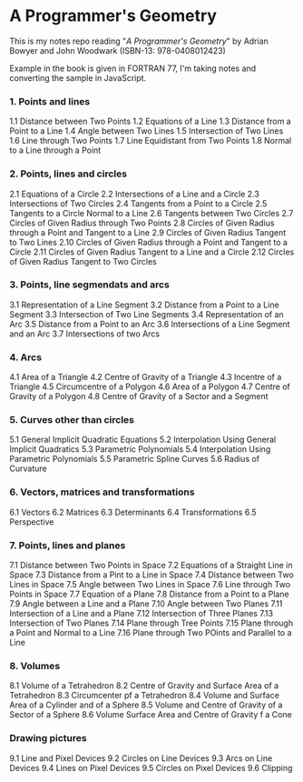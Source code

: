 # A Programmer's Geometry

This is my notes repo reading "_A Programmer's Geometry_" by Adrian Bowyer and John Woodwark (ISBN-13: 978-0408012423)

Example in the book is given in FORTRAN 77, I'm taking notes and converting the sample in JavaScript.

### 1. Points and lines
1.1 Distance between Two Points
1.2 Equations of a Line
1.3 Distance from a Point to a Line
1.4 Angle between Two Lines
1.5 Intersection of Two Lines
1.6 Line through Two Points
1.7 Line Equidistant from Two Points
1.8 Normal to a Line through a Point

### 2. Points, lines and circles
2.1 Equations of a Circle
2.2 Intersections of a Line and a Circle
2.3 Intersections of Two Circles
2.4 Tangents from a Point to a Circle
2.5 Tangents to a Circle Normal to a Line
2.6 Tangents between Two Circles
2.7 Circles of Given Radius through Two Points
2.8 Circles of Given Radius through a Point and Tangent to a Line
2.9 Circles of Given Radius Tangent to Two Lines
2.10 Circles of Given Radius through a Point and Tangent to a Circle
2.11 Circles of Given Radius Tangent to a Line and a Circle
2.12 Circles of Given Radius Tangent to Two Circles

### 3. Points, line segmendats and arcs
3.1 Representation of a Line Segment
3.2 Distance from a Point to a Line Segment
3.3 Intersection of Two Line Segments
3.4 Representation of an Arc
3.5 Distance from a Point to an Arc
3.6 Intersections of a Line Segment and an Arc
3.7 Intersections of two Arcs

### 4. Arcs
4.1 Area of a Triangle
4.2 Centre of Gravity of a Triangle
4.3 Incentre of a Triangle
4.5 Circumcentre of a Polygon
4.6 Area of a Polygon
4.7 Centre of Gravity of a Polygon
4.8 Centre of Gravity of a Sector and a Segment

### 5. Curves other than circles
5.1 General Implicit Quadratic Equations
5.2 Interpolation Using General Implicit Quadratics
5.3 Parametric Polynomials
5.4 Interpolation Using Parametric Polynomials
5.5 Parametric Spline Curves
5.6 Radius of Curvature

### 6. Vectors, matrices and transformations
6.1 Vectors
6.2 Matrices
6.3 Determinants
6.4 Transformations
6.5 Perspective

### 7. Points, lines and planes
7.1 Distance between Two Points in Space
7.2 Equations of a Straight Line in Space
7.3 Distance from a Pint to a Line in Space
7.4 Distance between Two Lines in Space
7.5 Angle between Two Lines in Space
7.6 Line through Two Points in Space
7.7 Equation of a Plane
7.8 Distance from a Point to a Plane
7.9 Angle between a Line and a Plane
7.10 Angle between Two Planes
7.11 Intersection of a Line and a Plane
7.12 Intersection of Three Planes
7.13 Intersection of Two Planes
7.14 Plane through Tree Points
7.15 Plane through a Point and Normal to a Line
7.16 Plane through Two POints and Parallel to a Line

### 8. Volumes
8.1 Volume of a Tetrahedron
8.2 Centre of Gravity and Surface Area of a Tetrahedron
8.3 Circumcenter pf a Tetrahedron
8.4 Volume and Surface Area of a Cylinder and of a Sphere
8.5 Volume and Centre of Gravity of a Sector of a Sphere
8.6 Volume Surface Area and Centre of Gravity f a Cone

### Drawing pictures
9.1 Line and Pixel Devices
9.2 Circles on Line Devices
9.3 Arcs on Line Devices
9.4 Lines on Pixel Devices
9.5 Circles on Pixel Devices
9.6 Clipping
